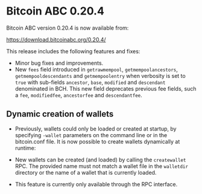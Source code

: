 Bitcoin ABC 0.20.4
==================

Bitcoin ABC version 0.20.4 is now available from:

  <https://download.bitcoinabc.org/0.20.4/>

This release includes the following features and fixes:

- Minor bug fixes and improvements.
- New `fees` field introduced in `getrawmempool`, `getmempoolancestors`,
  `getmempooldescendants` and  `getmempoolentry` when verbosity is set to
  `true` with sub-fields `ancestor`, `base`, `modified` and `descendant`
  denominated in BCH. This new field deprecates previous fee fields, such a
  `fee`, `modifiedfee`, `ancestorfee` and `descendantfee`.

Dynamic creation of wallets
---------------------------------------

- Previously, wallets could only be loaded or created at startup, by
  specifying `-wallet` parameters on the command line or in the bitcoin.conf
  file. It is now possible to create wallets dynamically at runtime:

- New wallets can be created (and loaded) by calling the `createwallet` RPC.
  The provided name must not match a wallet file in the `walletdir` directory
  or the name of a wallet that is currently loaded.

- This feature is currently only available through the RPC interface.
